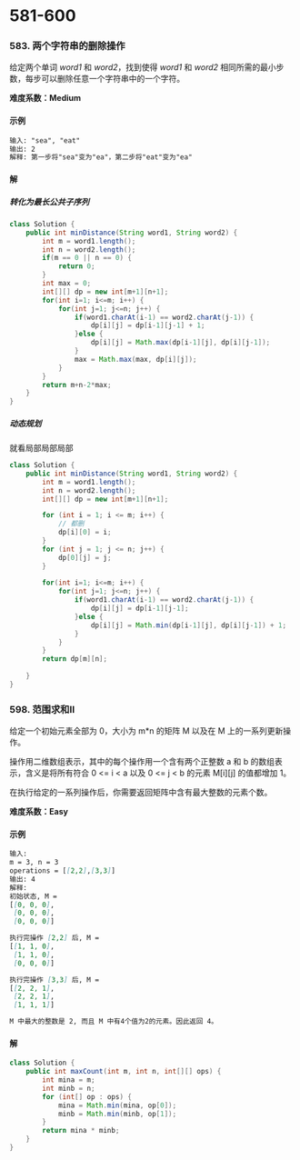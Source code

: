 # 581-600

### 583. 两个字符串的删除操作

给定两个单词 *word1* 和 *word2*，找到使得 *word1* 和 *word2* 相同所需的最小步数，每步可以删除任意一个字符串中的一个字符。

**难度系数：Medium**

#### 示例

```markdown
输入: "sea", "eat"
输出: 2
解释: 第一步将"sea"变为"ea"，第二步将"eat"变为"ea"
```

#### 解

##### 转化为最长公共子序列


```java
class Solution {
    public int minDistance(String word1, String word2) {
        int m = word1.length();
        int n = word2.length();
        if(m == 0 || n == 0) {
            return 0;
        }
        int max = 0;
        int[][] dp = new int[m+1][n+1];
        for(int i=1; i<=m; i++) {
            for(int j=1; j<=n; j++) {
                if(word1.charAt(i-1) == word2.charAt(j-1)) {
                    dp[i][j] = dp[i-1][j-1] + 1;
                }else {
                    dp[i][j] = Math.max(dp[i-1][j], dp[i][j-1]);
                }
                max = Math.max(max, dp[i][j]);
            }
        }
        return m+n-2*max;
    }
}
```



##### 动态规划

就看局部局部局部

```java
class Solution {
    public int minDistance(String word1, String word2) {
        int m = word1.length();
        int n = word2.length();
        int[][] dp = new int[m+1][n+1];

        for (int i = 1; i <= m; i++) {
            // 都删
            dp[i][0] = i;
        }
        for (int j = 1; j <= n; j++) {
            dp[0][j] = j;
        }
       
        for(int i=1; i<=m; i++) {
            for(int j=1; j<=n; j++) {
                if(word1.charAt(i-1) == word2.charAt(j-1)) {
                    dp[i][j] = dp[i-1][j-1];
                }else {
                    dp[i][j] = Math.min(dp[i-1][j], dp[i][j-1]) + 1;
                }
            }
        }
        return dp[m][n];
        
    }
}
```



### 598. 范围求和II

给定一个初始元素全部为 0，大小为 m*n 的矩阵 M 以及在 M 上的一系列更新操作。

操作用二维数组表示，其中的每个操作用一个含有两个正整数 a 和 b 的数组表示，含义是将所有符合 0 <= i < a 以及 0 <= j < b 的元素 M[i][j] 的值都增加 1。

在执行给定的一系列操作后，你需要返回矩阵中含有最大整数的元素个数。

**难度系数：Easy**

#### 示例

```markdown
输入: 
m = 3, n = 3
operations = [[2,2],[3,3]]
输出: 4
解释: 
初始状态, M = 
[[0, 0, 0],
 [0, 0, 0],
 [0, 0, 0]]

执行完操作 [2,2] 后, M = 
[[1, 1, 0],
 [1, 1, 0],
 [0, 0, 0]]

执行完操作 [3,3] 后, M = 
[[2, 2, 1],
 [2, 2, 1],
 [1, 1, 1]]

M 中最大的整数是 2, 而且 M 中有4个值为2的元素。因此返回 4。
```

#### 解

```java
class Solution {
    public int maxCount(int m, int n, int[][] ops) {
        int mina = m;
        int minb = n;
        for (int[] op : ops) {
            mina = Math.min(mina, op[0]);
            minb = Math.min(minb, op[1]);
        }
        return mina * minb;
    }
}
```

